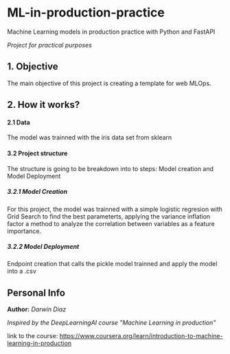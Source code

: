 # ML-in-production-practice
Machine Learning models in production practice with Python and FastAPI 

*Project for practical purposes*

## 1. Objective

The main objective of this project is creating a template for web MLOps.

## 2. How it works?

#### 2.1 Data

The model was trainned with the iris data set from sklearn

#### 3.2 Project structure

The structure is going to be breakdown into to steps: Model creation and Model Deployment

##### 3.2.1 Model Creation

For this project, the model was trainned with a simple logistic regresion with Grid Search to find the best parameterts, applying the variance inflation factor a method to analyze the correlation between variables as a feature importance.

##### 3.2.2 Model Deployment

Endpoint creation that calls the pickle model trainned and apply the model into a .csv



## Personal Info
__Author:__ *Darwin Diaz*

*Inspired by the DeepLearningAI course "Machine Learning in production"*

link to the course: https://www.coursera.org/learn/introduction-to-machine-learning-in-production




